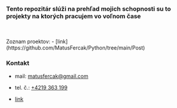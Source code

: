 ### Tento repozitár slúži na prehľad mojich schopnosti su to projekty na ktorých pracujem vo voľnom čase 
<br/>
<br/>
Zoznam proektov:
- [link](https://github.com/MatusFercak/Python/tree/main/Post)





### Kontakt 
- mail: matusfercak@gmail.com
- tel. č.: <a href="">+4219 363 199</a>

- [link](https://github.com/MatusFercak/Python/tree/main/Post)




